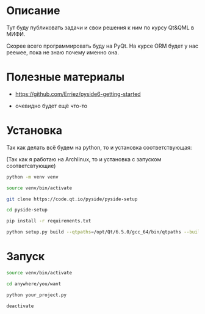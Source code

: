 # Описание

Тут буду публиковать задачи и свои решения к ним по курсу Qt&QML в МИФИ.

Скорее всего программировать буду на PyQt. На курсе ORM будет у нас peewee, пока не знаю почему именно она.

# Полезные материалы

- https://github.com/Erriez/pyside6-getting-started

- очевидно будет ещё что-то

# Установка

Так как делать всё будем на python, то и установка соответствующая:

(Так как я работаю на Archlinux, то и установка с запуском соответсвтующие)

```bash
python -m venv venv

source venv/bin/activate

git clone https://code.qt.io/pyside/pyside-setup

cd pyside-setup

pip install -r requirements.txt

python setup.py build --qtpaths=/opt/Qt/6.5.0/gcc_64/bin/qtpaths --build-tests --ignore-git --parallel=8
```

# Запуск

```bash
source venv/bin/activate

cd anywhere/you/want

python your_project.py

deactivate
```
